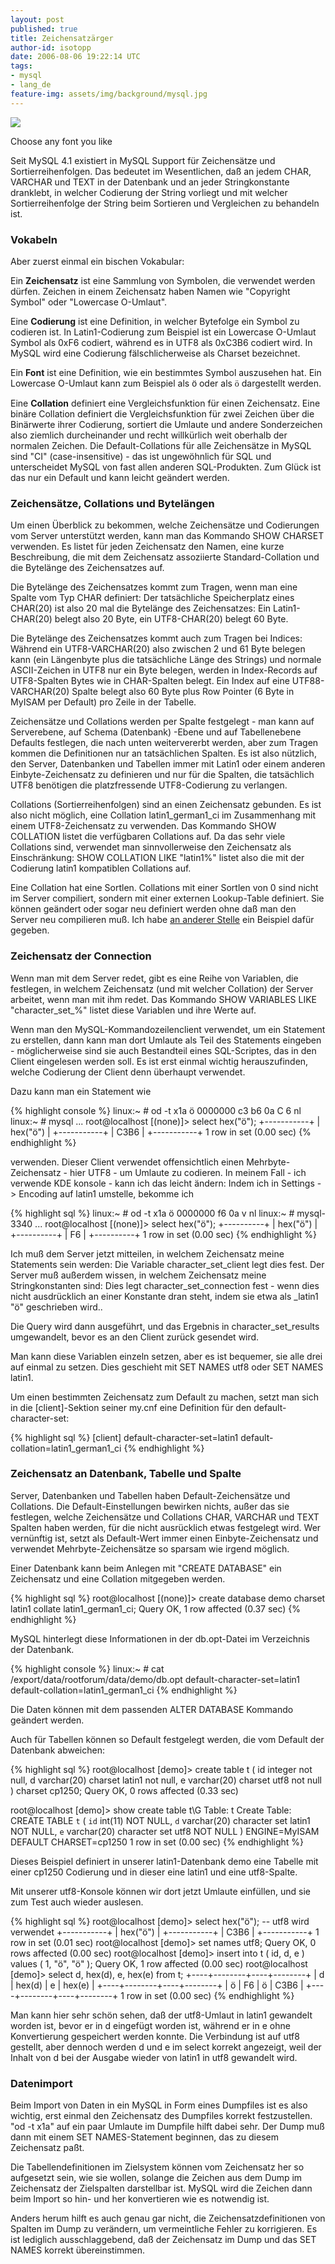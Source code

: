 ```yaml
---
layout: post
published: true
title: Zeichensatzärger
author-id: isotopp
date: 2006-08-06 19:22:14 UTC
tags:
- mysql
- lang_de
feature-img: assets/img/background/mysql.jpg
---
```

![](/uploads/font.jpg)

Choose any font you like

Seit MySQL 4.1 existiert in MySQL Support für Zeichensätze und
Sortierreihenfolgen. Das bedeutet im Wesentlichen, daß an jedem CHAR,
VARCHAR und TEXT in der Datenbank und an jeder Stringkonstante dranklebt, in
welcher Codierung der String vorliegt und mit welcher Sortierreihenfolge der
String beim Sortieren und Vergleichen zu behandeln ist.

### Vokabeln

Aber zuerst einmal ein bischen Vokabular:

Ein **Zeichensatz** ist eine Sammlung von Symbolen, die verwendet werden
dürfen. Zeichen in einem Zeichensatz haben Namen wie "Copyright Symbol" oder
"Lowercase O-Umlaut".

Eine **Codierung** ist eine Definition, in welcher Bytefolge ein Symbol zu
codieren ist. In Latin1-Codierung zum Beispiel ist ein Lowercase O-Umlaut
Symbol als 0xF6 codiert, während es in UTF8 als 0xC3B6 codiert wird. In
MySQL wird eine Codierung fälschlicherweise als Charset bezeichnet.

Ein **Font** ist eine Definition, wie ein bestimmtes Symbol auszusehen hat.
Ein Lowercase O-Umlaut kann zum Beispiel als <span style="font-family:
helvetica">ö</span> oder als <span style="font-family: times new
roman">ö</span> dargestellt werden.

Eine **Collation** definiert eine Vergleichsfunktion für einen Zeichensatz.
Eine binäre Collation definiert die Vergleichsfunktion für zwei Zeichen über
die Binärwerte ihrer Codierung, sortiert die Umlaute und andere
Sonderzeichen also ziemlich durcheinander und recht willkürlich weit
oberhalb der normalen Zeichen. Die Default-Collations für alle Zeichensätze
in MySQL sind "CI" (case-insensitive) - das ist ungewöhnlich für SQL und
unterscheidet MySQL von fast allen anderen SQL-Produkten. Zum Glück ist das
nur ein Default und kann leicht geändert werden.

### Zeichensätze, Collations und Bytelängen

Um einen Überblick zu bekommen, welche Zeichensätze und Codierungen vom
Server unterstützt werden, kann man das Kommando SHOW CHARSET verwenden. Es
listet für jeden Zeichensatz den Namen, eine kurze Beschreibung, die mit dem
Zeichensatz assoziierte Standard-Collation und die Bytelänge des
Zeichensatzes auf.

Die Bytelänge des Zeichensatzes kommt zum Tragen, wenn man eine Spalte vom
Typ CHAR definiert: Der tatsächliche Speicherplatz eines CHAR(20) ist also
20 mal die Bytelänge des Zeichensatzes: Ein Latin1-CHAR(20) belegt also 20
Byte, ein UTF8-CHAR(20) belegt 60 Byte.

Die Bytelänge des Zeichensatzes kommt auch zum Tragen bei Indices: Während
ein UTF8-VARCHAR(20) also zwischen 2 und 61 Byte belegen kann (ein
Längenbyte plus die tatsächliche Länge des Strings) und normale
ASCII-Zeichen in UTF8 nur ein Byte belegen, werden in Index-Records auf
UTF8-Spalten Bytes wie in CHAR-Spalten belegt. Ein Index auf eine
UTF88-VARCHAR(20) Spalte belegt also 60 Byte plus Row Pointer (6 Byte in
MyISAM per Default) pro Zeile in der Tabelle.

Zeichensätze und Collations werden per Spalte festgelegt - man kann auf
Serverebene, auf Schema (Datenbank) -Ebene und auf Tabellenebene Defaults
festlegen, die nach unten weitervererbt werden, aber zum Tragen kommen die
Definitionen nur an tatsächlichen Spalten. Es ist also nützlich, den Server,
Datenbanken und Tabellen immer mit Latin1 oder einem anderen
Einbyte-Zeichensatz zu definieren und nur für die Spalten, die tatsächlich
UTF8 benötigen die platzfressende UTF8-Codierung zu verlangen.

Collations (Sortierreihenfolgen) sind an einen Zeichensatz gebunden. Es ist
also nicht möglich, eine Collation latin1_german1_ci im Zusammenhang mit
einem UTF8-Zeichensatz zu verwenden. Das Kommando SHOW COLLATION listet die
verfügbaren Collations auf. Da das sehr viele Collations sind, verwendet man
sinnvollerweise den Zeichensatz als Einschränkung: SHOW COLLATION LIKE
"latin1%" listet also die mit der Codierung latin1 kompatiblen Collations
auf.

Eine Collation hat eine Sortlen. Collations mit einer Sortlen von 0 sind
nicht im Server compiliert, sondern mit einer externen Lookup-Table
definiert. Sie können geändert oder sogar neu definiert werden ohne daß man
den Server neu compilieren muß. Ich habe
[an anderer Stelle](http://mysqldump.azundris.com/archives/50-latin1_german1_cs.html)
ein Beispiel dafür gegeben.

### Zeichensatz der Connection

Wenn man mit dem Server redet, gibt es eine Reihe von Variablen, die
festlegen, in welchem Zeichensatz (und mit welcher Collation) der Server
arbeitet, wenn man mit ihm redet. Das Kommando SHOW VARIABLES LIKE
"character\_set\_%" listet diese Variablen und ihre Werte auf.

Wenn man den MySQL-Kommandozeilenclient verwendet, um ein Statement zu
erstellen, dann kann man dort Umlaute als Teil des Statements eingeben -
möglicherweise sind sie auch Bestandteil eines SQL-Scriptes, das in den
Client eingelesen werden soll. Es ist erst einmal wichtig herauszufinden,
welche Codierung der Client denn überhaupt verwendet.

Dazu kann man ein Statement wie

{% highlight console %}
linux:~ # od -t x1a
ö
0000000 c3 b6 0a
          C   6  nl
linux:~ # mysql
...
root@localhost [(none)]> select hex("ö");
+-----------+
| hex("ö") |
+-----------+
| C3B6      |
+-----------+
1 row in set (0.00 sec)
{% endhighlight %}

verwenden. Dieser Client verwendet offensichtlich einen Mehrbyte-Zeichensatz -
hier UTF8 - um Umlaute zu codieren. In meinem Fall - ich verwende KDE
konsole - kann ich das leicht ändern: Indem ich in Settings -> Encoding auf
latin1 umstelle, bekomme ich

{% highlight sql %}
linux:~ # od -t x1a
ö
0000000 f6 0a
          v  nl
linux:~ # mysql-3340
...
root@localhost [(none)]> select hex("ö");
+----------+
| hex("ö") |
+----------+
| F6       |
+----------+
1 row in set (0.00 sec)
{% endhighlight %}

Ich muß dem Server jetzt mitteilen, in welchem Zeichensatz meine Statements
sein werden: Die Variable character_set_client legt dies fest. Der Server
muß außerdem wissen, in welchem Zeichensatz meine Stringkonstanten sind:
Dies legt character_set_connection fest - wenn dies nicht ausdrücklich an
einer Konstante dran steht, indem sie etwa als _latin1 "ö" geschrieben
wird..

Die Query wird dann ausgeführt, und das Ergebnis in character_set_results
umgewandelt, bevor es an den Client zurück gesendet wird.

Man kann diese Variablen einzeln setzen, aber es ist bequemer, sie alle drei
auf einmal zu setzen. Dies geschieht mit SET NAMES utf8 oder SET NAMES
latin1.

Um einen bestimmten Zeichensatz zum Default zu machen, setzt man sich in die
[client]-Sektion seiner my.cnf eine Definition für den
default-character-set:

{% highlight sql %}
[client]
default-character-set=latin1
default-collation=latin1_german1_ci
{% endhighlight %}


### Zeichensatz an Datenbank, Tabelle und Spalte

Server, Datenbanken und Tabellen haben Default-Zeichensätze und Collations.
Die Default-Einstellungen bewirken nichts, außer das sie festlegen, welche
Zeichensätze und Collations CHAR, VARCHAR und TEXT Spalten haben werden, für
die nicht ausrücklich etwas festgelegt wird. Wer vernünftig ist, setzt als
Default-Wert immer einen Einbyte-Zeichensatz und verwendet
Mehrbyte-Zeichensätze so sparsam wie irgend möglich.

Einer Datenbank kann beim Anlegen mit "CREATE DATABASE" ein Zeichensatz und
eine Collation mitgegeben werden.

{% highlight sql %}
root@localhost [(none)]> create database demo charset latin1 collate latin1_german1_ci;
Query OK, 1 row affected (0.37 sec)
{% endhighlight %}

MySQL hinterlegt diese Informationen in der db.opt-Datei im Verzeichnis der Datenbank.

{% highlight console %}
linux:~ # cat /export/data/rootforum/data/demo/db.opt
default-character-set=latin1
default-collation=latin1_german1_ci
{% endhighlight %}

Die Daten können mit dem passenden ALTER DATABASE Kommando geändert werden.

Auch für Tabellen können so Default festgelegt werden, die vom Default der
Datenbank abweichen:

{% highlight sql %}
root@localhost [demo]> create table t ( id integer not null, d varchar(20) charset latin1 not null, e varchar(20) charset utf8 not null ) charset cp1250;
Query OK, 0 rows affected (0.33 sec)

root@localhost [demo]> show create table t\G
       Table: t
Create Table: CREATE TABLE `t` (
  `id` int(11) NOT NULL,
  `d` varchar(20) character set latin1 NOT NULL,
  `e` varchar(20) character set utf8 NOT NULL
) ENGINE=MyISAM DEFAULT CHARSET=cp1250
1 row in set (0.00 sec)
{% endhighlight %}


Dieses Beispiel definiert in unserer latin1-Datenbank demo eine Tabelle mit
einer cp1250 Codierung und in dieser eine latin1 und eine utf8-Spalte.

Mit unserer utf8-Konsole können wir dort jetzt Umlaute einfüllen, und sie
zum Test auch wieder auslesen.

{% highlight sql %}
root@localhost [demo]> select hex("ö"); -- utf8 wird verwendet
+-----------+
| hex("ö") |
+-----------+
| C3B6      |
+-----------+
1 row in set (0.01 sec)
root@localhost [demo]> set names utf8;
Query OK, 0 rows affected (0.00 sec)
root@localhost [demo]> insert into t ( id, d, e ) values ( 1, "ö", "ö" );
Query OK, 1 row affected (0.00 sec)
root@localhost [demo]> select d, hex(d), e, hex(e) from t;
+----+--------+----+--------+
| d  | hex(d) | e  | hex(e) |
+----+--------+----+--------+
| ö  | F6     | ö  | C3B6   |
+----+--------+----+--------+
1 row in set (0.00 sec)
{% endhighlight %}

Man kann hier sehr schön sehen, daß der utf8-Umlaut in latin1 gewandelt
worden ist, bevor er in d eingefügt worden ist, während er in e ohne
Konvertierung gespeichert werden konnte. Die Verbindung ist auf utf8
gestellt, aber dennoch werden d und e im select korrekt angezeigt, weil der
Inhalt von d bei der Ausgabe wieder von latin1 in utf8 gewandelt wird.

### Datenimport

Beim Import von Daten in ein MySQL in Form eines Dumpfiles ist es also
wichtig, erst einmal den Zeichensatz des Dumpfiles korrekt festzustellen.
"od -t x1a" auf ein paar Umlaute im Dumpfile hilft dabei sehr. Der Dump muß
dann mit einem SET NAMES-Statement beginnen, das zu diesem Zeichensatz paßt.

Die Tabellendefinitionen im Zielsystem können vom Zeichensatz her so
aufgesetzt sein, wie sie wollen, solange die Zeichen aus dem Dump im
Zeichensatz der Zielspalten darstellbar ist. MySQL wird die Zeichen dann
beim Import so hin- und her konvertieren wie es notwendig ist.

Anders herum hilft es auch genau gar nicht, die Zeichensatzdefinitionen von
Spalten im Dump zu verändern, um vermeintliche Fehler zu korrigieren. Es ist
lediglich ausschlaggebend, daß der Zeichensatz im Dump und das SET NAMES
korrekt übereinstimmen.

